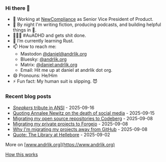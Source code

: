 ### Hi there 👋

- 💼 Working at [NewCompliance](https://newcompliance.com) as Senior Vice President of Product.
- 🔭 By night I'm writing fiction, producing podcasts, and building helpful things in :snake:.
- 🦸🏻‍♂️ #AuADHD and gets shit done.
- 🌱 I’m currently learning Rust.
- 📫 How to reach me:
    - Mastodon [@daniel@andrlik.org](https://fedi.andrlik.org/@daniel)
    - Bluesky: [@andrlik.org](https://bsky.app/profile/andrlik.org)
    - Matrix: [@daniel:andrlik.org](https://matrix.to/#/@daniel:andrlik.org)
    - Email: Hit me up at daniel at andrlik dot org.
- 😄 Pronouns: He/Him
- ⚡ Fun fact: My human suit is slipping. 😈

<!-- [[[cog
import subprocess
import cog

list = subprocess.run(['uv', 'run', 'build_readme.py'], stdout=subprocess.PIPE)
cog.out(
    f"\n{list.stdout.decode('utf-8')}"
)
]]] -->



### Recent blog posts

* [<em>Sneakers</em> tribute in ANSI](https://www.andrlik.org/dispatches/sneakers-ansi-ryan-castelluci/) - 2025-09-16
* [Quoting Annalee Newitz on the death of social media](https://www.andrlik.org/dispatches/quoting-annalee-newitz-on-death-of-social-media/) - 2025-09-15
* [Migrating my open source repositories to Codeberg](https://www.andrlik.org/dispatches/migrating-from-github-to-codeberg/) - 2025-09-08
* [Migrating my private projects to Forgejo](https://www.andrlik.org/dispatches/migrating-from-github-to-forgejo/) - 2025-09-08
* [Why I'm migrating my projects away from GitHub](https://www.andrlik.org/dispatches/migrating-from-github-motivation/) - 2025-09-08
* [Quote: The Library at Hellebore](https://www.andrlik.org/dispatches/quote-library-at-hellebore/) - 2025-09-02

More on [www.andrlik.org](https://www.andrlik.org)

    
<!-- [[[end]]] -->

[How this works](https://www.andrlik.org/dispatches/til-auto-update-profile-readme/)
